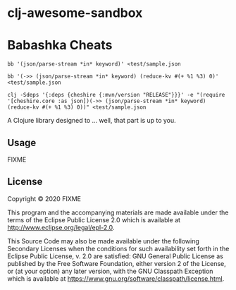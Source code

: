 # clj-awesome-sandbox

# Babashka Cheats

```shell script
bb '(json/parse-stream *in* keyword)' <test/sample.json

bb '(->> (json/parse-stream *in* keyword) (reduce-kv #(+ %1 %3) 0)' <test/sample.json

clj -Sdeps '{:deps {cheshire {:mvn/version "RELEASE"}}}' -e "(require '[cheshire.core :as json])(->> (json/parse-stream *in* keyword) (reduce-kv #(+ %1 %3) 0))" <test/sample.json
```

A Clojure library designed to ... well, that part is up to you.

## Usage

FIXME

## License

Copyright © 2020 FIXME

This program and the accompanying materials are made available under the
terms of the Eclipse Public License 2.0 which is available at
http://www.eclipse.org/legal/epl-2.0.

This Source Code may also be made available under the following Secondary
Licenses when the conditions for such availability set forth in the Eclipse
Public License, v. 2.0 are satisfied: GNU General Public License as published by
the Free Software Foundation, either version 2 of the License, or (at your
option) any later version, with the GNU Classpath Exception which is available
at https://www.gnu.org/software/classpath/license.html.

